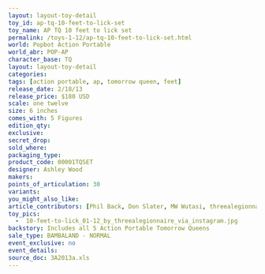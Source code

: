 ```yaml
---
layout: layout-toy-detail 
toy_id: ap-tq-10-feet-to-lick-set
toy_name: AP TQ 10 feet to lick set
permalink: /toys-1-12/ap-tq-10-feet-to-lick-set.html
world: Popbot Action Portable
world_abr: POP-AP
character_base: TQ
layout: layout-toy-detail
categories: 
tags: [action portable, ap, tomorrow queen, feet] 
release_date: 2/18/13
release_price: $180 USD
scale: one twelve
size: 6 inches
comes_with: 5 Figures
edition_qty: 
exclusive: 
secret_drop: 
sold_where: 
packaging_type: 
product_code: 00001TQSET
designer: Ashley Wood
makers: 
points_of_articulation: 30
variants: 
you_might_also_like: 
article_contributors: [Phil Back, Don Slater, MW Wutasi, threealegionnaire]
toy_pics: 
  -  10-feet-to-lick_01-12_by_threealegionnaire_via_instagram.jpg
backstory: Includes all 5 Action Portable Tomorrow Queens
sale_type: BAMBALAND - NORMAL
event_exclusive: no
event_details: 
source_doc: 3A2013a.xls
---
```

 
